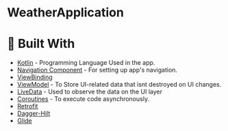 # WeatherApplication


# :wrench: Built With
- [Kotlin](https://kotlinlang.org/) - Programming Language Used in the app.
- [Navigation Component](https://developer.android.com/guide/navigation/navigation-getting-started) - For setting up app's navigation.
- [ViewBinding](https://developer.android.com/topic/libraries/view-binding)
- [ViewModel](https://developer.android.com/topic/libraries/architecture/viewmodel) - To Store UI-related data that isnt destroyed on UI changes.
- [LiveData](https://developer.android.com/topic/libraries/architecture/livedata) - Used to observe the data on the UI layer
- [Coroutines](https://kotlinlang.org/docs/reference/coroutines-overview.html) - To execute code asynchronously.
- [Retrofit](https://square.github.io/retrofit/)
- [Dagger-Hilt](https://developer.android.com/training/dependency-injection/hilt-android)
- [Glide](https://github.com/bumptech/glide)

